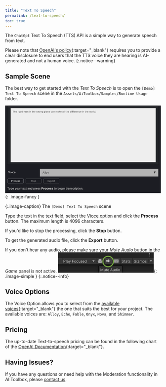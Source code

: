 ```yaml
---
title: "Text To Speech"
permalink: /text-to-speech/
toc: true
---
```


The `ChatGpt` Text To Speech (TTS) API is a simple way to generate speech from text.

Please note that [OpenAI's policy](https://openai.com/policies/usage-policies){:target="_blank"} requires you to provide a clear disclosure to end users that the TTS voice they are hearing is AI-generated and not a human voice.
{:.notice--warning}

## Sample Scene

The best way to get started with the _Text To Speech_ is to open the `[Demo] Text To Speech` scene in the `Assets/AiToolbox/Samples/Runtime Usage` folder.

![](../assets/images/manual_images/runtime-demo-scene-tts.png){: .image-fancy }

{:.image-caption}
The `[Demo] Text To Speech` scene

Type the text in the text field, select the [Vioce option](#voice-options) and click the **Process** button. The maximum length is 4096 characters.

If you'd like to stop the processing, click the **Stop** button.

To get the generated audio file, click the **Export** button.

If you don't hear any audio, please make sure your _Mute Audio_ button in the _Game_ panel is not active.
![](../assets/images/manual_images/sg-tts-mute-button.png){: .image-simple }
{:.notice--info}

## Voice Options

The Voice Option allows you to select from the [available voices](https://platform.openai.com/docs/guides/text-to-speech/voice-options){:target="_blank"} the one that suits the best for your project. The available voices are: `Alloy`, `Echo`, `Fable`, `Onyx`, `Nova`, and `Shimmer`.

## Pricing

The up-to-date Text-to-speech pricing can be found in the following chart of the [OpenAI Documentation](https://openai.com/pricing#audio-models){:target="_blank"}.

## Having Issues?

If you have any questions or need help with the Moderation functionality in AI Toolbox, please [contact us](/contact-details/).

